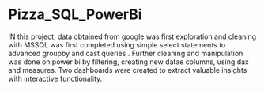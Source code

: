 # Pizza_SQL_PowerBi
IN this project, data obtained from google was first exploration and cleaning with MSSQL was first completed using simple select statements to advanced groupby and cast queries . Further cleaning and manipulation was done on power bi by filtering, creating new datae columns, using dax and measures. Two dashboards were created to extract valuable insights with interactive functionality.

